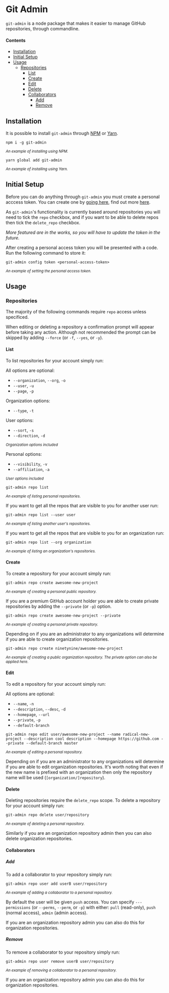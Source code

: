 # Git Admin

`git-admin` is a node package that makes it easier to manage GitHub repositories, through commandline.

#### Contents

* [Installation](#installation)
* [Initial Setup](#initial-setup)
* [Usage](#usage)
  * [Repositories](#repositories)
    * [List](#list)
    * [Create](#create)
    * [Edit](#edit)
    * [Delete](#delete)
    * [Collaborators](#collaborators)
      * [Add](#add)
      * [Remove](#remove)

## Installation

It is possible to install `git-admin` through [NPM][npm] or [Yarn][yarn].

```
npm i -g git-admin
```
<small><i>An example of installing using NPM.</i></small>

```
yarn global add git-admin
```
<small><i>An example of installing using Yarn.</i></small>

## Initial Setup

Before you can do anything through `git-admin` you must create a personal acccess token. You can create one by [going here][pt], find out more [here][pt-info].

As `git-admin`'s functionality is currently based around repositories you will need to tick the `repo` checkbox, and if you want to be able to delete repos then tick the `delete_repo` checkbox.

<i>More featured are in the works, so you will have to update the token in the future.</i>

After creating a personal access token you will be presented with a code. Run the following command to store it:

```
git-admin config token <personal-access-token>
```
<small><i>An example of setting the personal access token.</i></small>

## Usage

### Repositories

The majority of the following commands require `repo` access unless specificed.

When editing or deleting a repository a confirmation prompt will appear before taking any action. Although not recommended the prompt can be skipped by adding `--force` (or `-f`, `--yes`, or `-y`).

#### List

To list repositories for your account simply run:

All options are optional:
* `--organization`, `--org`, `-o`
* `--user`, `-u`
* `--page`, `-p`

Organization options:
* `--type`, `-t`

User options:
* `--sort`, `-s`
* `--direction`, `-d`

<small><i>Organization options included</i></small>

Personal options:
* `--visibility`, `-v`
* `--affiliation`, `-a`

<small><i>User options included</i></small>

```
git-admin repo list
```
<small><i>An example of listing personal repositories.</i></small>

If you want to get all the repos that are visible to you for another user run:

```
git-admin repo list --user user
```
<small><i>An example of listing another user's repositories.</i></small>

If you want to get all the repos that are visible to you for an organization run:

```
git-admin repo list --org organization
```
<small><i>An example of listing an organization's repositories.</i></small>

#### Create

To create a repository for your account simply run:

```
git-admin repo create awesome-new-project
```
<small><i>An example of creating a personal public repository.</i></small>

If you are a premium GitHub account holder you are able to create private repositories by adding the `--private` (or `-p`) option.

```
git-admin repo create awesome-new-project --private
```
<small><i>An example of creating a personal private repository.</i></small>

Depending on if you are an administrator to any organizations will determine if you are able to create organization repositories.

```
git-admin repo create ninetynine/awesome-new-project
```
<small><i>An example of creating a public organization repository. The private option can also be applied here.</i></small>

#### Edit

To edit a repository for your account simply run:

All options are optional:
* `--name`, `-n`
* `--description`, `--desc`, `-d`
* `--homepage`, `--url`
* `--private`, `-p`
* `--default-branch`

```
git-admin repo edit user/awesome-new-project --name radical-new-project --description cool description --homepage https://github.com --private --default-branch master
```
<small><i>An example of editing a personal repository.</i></small>

Depending on if you are an administrator to any organizations will determine if you are able to edit organization repositories. It's worth noting that even if the new name is prefixed with an organization then only the repository name will be used (`[organization/]repository`).

#### Delete

Deleting repositories require the `delete_repo` scope. To delete a repository for your account simply run:

```
git-admin repo delete user/repository
```
<small><i>An example of deleting a personal repository.</i></small>

Similarly if you are an organization repository admin then you can also delete organization repositories.

#### Collaborators

##### Add

To add a collaborator to your repository simply run:

```
git-admin repo user add userB user/repository
```
<small><i>An example of adding a collaborator to a personal repository.</i></small>

By default the user will be given `push` access. You can specify `---permissions` (or `--perms`, `--perm`, or `-p`) with either: `pull` (read-only), `push` (normal access), `admin` (admin access).

If you are an organization repository admin you can also do this for organization repositories.

##### Remove

To remove a collaborator to your repository simply run:

```
git-admin repo user remove userB user/repository
```
<small><i>An example of removing a collaborator to a personal repository.</i></small>

If you are an organization repository admin you can also do this for organization repositories.

[npm]: https://npmjs.com
[yarn]: https://yarnpkg.com
[pt]: https://github.com/settings/tokens
[pt-info]: https://help.github.com/articles/creating-a-personal-access-token-for-the-command-line/